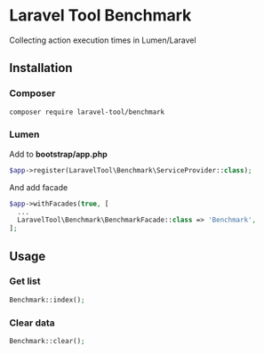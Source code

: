 # Laravel Tool Benchmark
Collecting action execution times in Lumen/Laravel

## Installation
### Composer
```bash
composer require laravel-tool/benchmark
```

### Lumen
Add to **bootstrap/app.php**
```php
$app->register(LaravelTool\Benchmark\ServiceProvider::class);
```

And add facade
```php
$app->withFacades(true, [
  ...
  LaravelTool\Benchmark\BenchmarkFacade::class => 'Benchmark',
];
```

## Usage
### Get list
```php
Benchmark::index();
```
### Clear data
```php
Benchmark::clear();
```